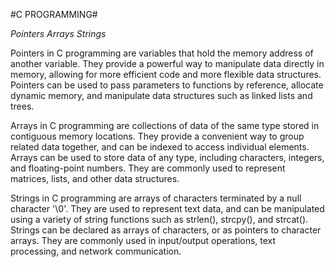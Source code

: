 

#C PROGRAMMING#

_Pointers_ 
_Arrays_ 
_Strings_

Pointers in C programming are variables that hold the memory address of another variable. They provide a powerful way to manipulate data directly in memory, allowing for more efficient code and more flexible data structures. Pointers can be used to pass parameters to functions by reference, allocate dynamic memory, and manipulate data structures such as linked lists and trees.

Arrays in C programming are collections of data of the same type stored in contiguous memory locations. They provide a convenient way to group related data together, and can be indexed to access individual elements. Arrays can be used to store data of any type, including characters, integers, and floating-point numbers. They are commonly used to represent matrices, lists, and other data structures.

Strings in C programming are arrays of characters terminated by a null character '\0'. They are used to represent text data, and can be manipulated using a variety of string functions such as strlen(), strcpy(), and strcat(). Strings can be declared as arrays of characters, or as pointers to character arrays. They are commonly used in input/output operations, text processing, and network communication.

